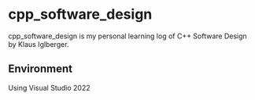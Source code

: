 # cpp_software_design

cpp_software_design is my personal learning log of C++ Software Design by Klaus Iglberger.

## Environment

Using Visual Studio 2022
